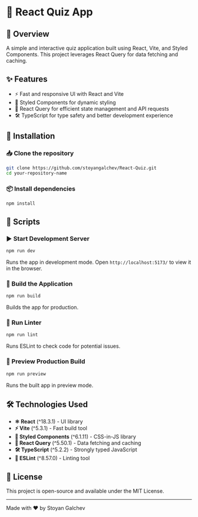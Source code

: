 # 🚀 React Quiz App

## 📌 Overview

A simple and interactive quiz application built using React, Vite, and Styled Components. This project leverages React Query for data fetching and caching.

## ✨ Features

- ⚡ Fast and responsive UI with React and Vite
- 🎨 Styled Components for dynamic styling
- 🔄 React Query for efficient state management and API requests
- 🛠️ TypeScript for type safety and better development experience

## 🔧 Installation

### 📥 Clone the repository

```sh
git clone https://github.com/stoyangalchev/React-Quiz.git
cd your-repository-name
```

### 📦 Install dependencies

```sh
npm install
```

## 📜 Scripts

### ▶️ Start Development Server

```sh
npm run dev
```

Runs the app in development mode. Open `http://localhost:5173/` to view it in the browser.

### 🔨 Build the Application

```sh
npm run build
```

Builds the app for production.

### 🧹 Run Linter

```sh
npm run lint
```

Runs ESLint to check code for potential issues.

### 👀 Preview Production Build

```sh
npm run preview
```

Runs the built app in preview mode.

## 🛠️ Technologies Used

- **⚛️ React** (^18.3.1) - UI library
- **⚡ Vite** (^5.3.1) - Fast build tool
- **🎨 Styled Components** (^6.1.11) - CSS-in-JS library
- **🔄 React Query** (^5.50.1) - Data fetching and caching
- **🛠️ TypeScript** (^5.2.2) - Strongly typed JavaScript
- **🧐 ESLint** (^8.57.0) - Linting tool

## 📜 License

This project is open-source and available under the MIT License.

---

Made with ❤️ by Stoyan Galchev

